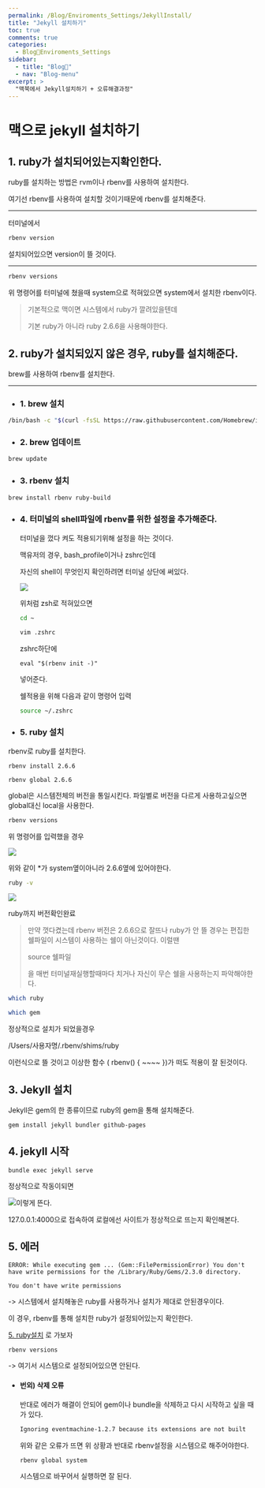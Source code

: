 ```yaml
---
permalink: /Blog/Enviroments_Settings/JekyllInstall/
title: "Jekyll 설치하기"
toc: true
comments: true
categories:
  - Blog🐨Enviroments_Settings
sidebar:
  - title: "Blog🐨"
  - nav: "Blog-menu"
excerpt: >
  "맥북에서 Jekyll설치하기 + 오류해결과정"
---
```


# 맥으로 jekyll 설치하기



## 1. ruby가 설치되어있는지확인한다. 

   ruby를 설치하는 방법은 rvm이나 rbenv를 사용하여 설치한다.

   여기선 rbenv를 사용하여 설치할 것이기때문에 rbenv를 설치해준다.

---

   터미널에서

   ```sh
rbenv version
   ```

   설치되어있으면 version이 뜰 것이다.

---

   ```sh
rbenv versions
   ```

   위 명령어를 터미널에 쳤을때 system으로 적혀있으면 system에서 설치한 rbenv이다.

   > 기본적으로 맥이면 시스템에서 ruby가 깔려있을텐데
   >
   > 기본 ruby가 아니라 ruby 2.6.6을 사용해야한다.

## 2. ruby가 설치되있지 않은 경우, ruby를 설치해준다. 

brew를 사용하여 rbenv를 설치한다.

---

- ### 1. brew 설치

```sh
/bin/bash -c "$(curl -fsSL https://raw.githubusercontent.com/Homebrew/install/master/install.sh)"
```

- ### 2. brew 업데이트

```sh
brew update
```

- ### 3. rbenv 설치

```sh
brew install rbenv ruby-build
```

- ### 4. 터미널의 shell파일에 rbenv를 위한 설정을 추가해준다.

   터미널을 껐다 켜도 적용되기위해 설정을 하는 것이다.

   맥유저의 경우, bash_profile이거나 zshrc인데 

   자신의 shell이 무엇인지 확인하려면 터미널 상단에 써있다.

   ![]({{site.baseurl}}/assets/images/blog/zsh.png)

   위처럼 zsh로 적혀있으면 

   ```sh
   cd ~
   
   vim .zshrc
   ```

    zshrc하단에

   ```shell
   eval "$(rbenv init -)"
   ```

   넣어준다.

   쉘적용을 위해 다음과 같이 명령어 입력

   ```sh
   source ~/.zshrc
   ```

   

- ### 5. ruby 설치

rbenv로 ruby를 설치한다.

```
rbenv install 2.6.6
```

```
rbenv global 2.6.6
```

 global은 시스템전체의 버전을 통일시킨다. 파일별로 버전을 다르게 사용하고싶으면 global대신 local을 사용한다.

```sh
rbenv versions
```

위 명령어를 입력했을 경우

![]({{site.baseurl}}/assets/images/blog/rbenv.png)

위와 같이 *가 system옆이아니라 2.6.6옆에 있어야한다.

```sh
ruby -v
```

![]({{site.baseurl}}/assets/images/blog/ruby.png)

ruby까지 버전확인완료

> 만약 껏다켰는데 rbenv 버전은 2.6.6으로 잘뜨나 ruby가 안 뜰 경우는 편집한 쉘파일이 시스템이 사용하는 쉘이 아닌것이다. 이럴땐 
>
> source 쉘파일
>
> 을 매번 터미널재실행할때마다 치거나 자신이 무슨 쉘을 사용하는지 파악해야한다.

```sh
which ruby

which gem
```

정상적으로 설치가 되었을경우

/Users/사용자명/.rbenv/shims/ruby

이런식으로 뜰 것이고 이상한 함수 ( rbenv() { ~~~~ })가 떠도 적용이 잘 된것이다.

## 3. Jekyll 설치

Jekyll은 gem의 한 종류이므로 ruby의 gem을 통해 설치해준다.

```sh
gem install jekyll bundler github-pages
```

## 4. jekyll 시작

```shell
bundle exec jekyll serve
```

정상적으로 작동이되면

![]({{site.baseurl}}/assets/images/blog/success.png)이렇게 뜬다.

127.0.0.1:4000으로 접속하여 로컬에선 사이트가 정상적으로 뜨는지 확인해본다.

## 5. 에러

```
ERROR: While executing gem ... (Gem::FilePermissionError) You don't have write permissions for the /Library/Ruby/Gems/2.3.0 directory.
```

```
You don't have write permissions
```

-> 시스템에서 설치해놓은 ruby를 사용하거나 설치가 제대로 안된경우이다.

이 경우,  rbenv를 통해 설치한 ruby가 설정되어있는지 확인한다.

[5. ruby설치](#5-ruby-설치) 로 가보자

```
rbenv versions
```

-> 여기서 시스템으로 설정되어있으면 안된다.

- #### 번외) 삭제 오류

  반대로 에러가 해결이 안되어 gem이나 bundle을 삭제하고 다시 시작하고 싶을 때가 있다.

  ```sh
  Ignoring eventmachine-1.2.7 because its extensions are not built 
  ```

  위와 같은 오류가 뜨면 위 상황과 반대로 rbenv설정을 시스템으로 해주어야한다. 

  ```shell
  rbenv global system
  ```

  시스템으로 바꾸어서 실행하면 잘 된다.
